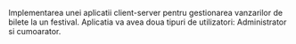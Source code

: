 Implementarea unei aplicatii client-server pentru gestionarea vanzarilor de bilete la un festival. Aplicatia va avea doua tipuri de utilizatori: Administrator si cumoarator.
